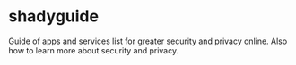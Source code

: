 # shadyguide
Guide of apps and services list for greater security and privacy online. Also how to learn more about security and privacy.
